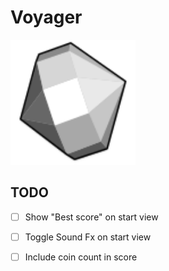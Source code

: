 # Voyager
<img src="public/icon.svg" width=200 height=200>

## TODO
- [ ] Show "Best score" on start view
- [ ] Toggle Sound Fx on start view
- [ ] Include coin count in score


